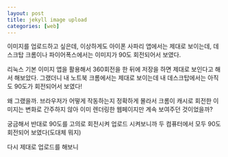 ```yaml
---
layout: post
title: jekyll image upload
categories: [web]
---
```


이미지를 업로드하고 싶은데, 이상하게도 아이폰 사파리 앱에서는 제대로 보이는데, 데스크탑 크롬이나 파이어폭스에서는 이미지가 90도 회전되어서 보였다.

리눅스 기본 이미지 앱을 활용해서 360회전을 한 뒤에 저장을 하면 제대로 보인다고 해서 해보았다. 그랬더니 내 노트북 크롬에서는 제대로 보이는데 내 데스크탑에서는 아직도 90도가 회전되어서 보였다!

왜 그랬을까. 브라우저가 어떻게 작동하는지 정확하게 몰라서 크롬이 캐시로 회전한 이미지는 변화로 간주하지 않아 이미 렌더링한 웹페이지만 계속 보여주던 것이었을까?

궁금해서 반대로 90도를 고의로 회전시켜 업로드 시켜보니까 두 컴퓨터에서 모두 90도 회전되어 보였다(도대체 뭐지)

다시 제대로 업로드를 해보니
